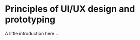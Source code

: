 # Principles of UI/UX design and prototyping

A little introduction here...


<!-- User Interface (UI), User Experience (UX) design and prototyping for an interactive media solution -->